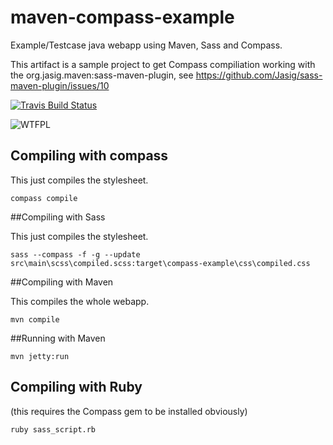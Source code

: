 # maven-compass-example


Example/Testcase java webapp using Maven, Sass and Compass.

This artifact is a sample project to get Compass compiliation working with the 
org.jasig.maven:sass-maven-plugin, see
https://github.com/Jasig/sass-maven-plugin/issues/10


[![Travis Build Status](https://secure.travis-ci.org/mprins/maven-compass-example.png)](http://travis-ci.org/mprins/maven-compass-example)

![WTFPL](http://www.wtfpl.net/wp-content/uploads/2012/12/wtfpl-badge-1.png)


## Compiling with compass

This just compiles the stylesheet.

```compass compile```

##Compiling with Sass

This just compiles the stylesheet.

```sass --compass -f -g --update src\main\scss\compiled.scss:target\compass-example\css\compiled.css```

##Compiling with Maven

This compiles the whole webapp.

```mvn compile```

##Running with Maven

```mvn jetty:run```

## Compiling with Ruby

(this requires the Compass gem to be installed obviously)

```ruby sass_script.rb```
